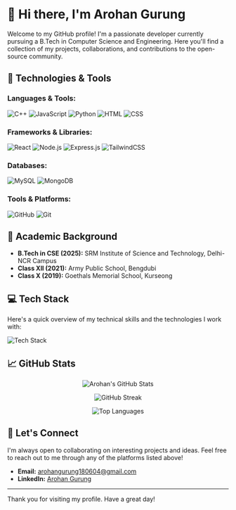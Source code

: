 # 👋 Hi there, I'm Arohan Gurung

Welcome to my GitHub profile! I'm a passionate developer currently pursuing a B.Tech in Computer Science and Engineering. Here you'll find a collection of my projects, collaborations, and contributions to the open-source community.

## 🔧 Technologies & Tools

### Languages & Tools:

![C++](https://img.shields.io/badge/C++-00599C?style=flat-square&logo=cplusplus&logoColor=white)
![JavaScript](https://img.shields.io/badge/JavaScript-F7DF1E?style=flat-square&logo=javascript&logoColor=black)
![Python](https://img.shields.io/badge/Python-3776AB?style=flat-square&logo=python&logoColor=white)
![HTML](https://img.shields.io/badge/HTML5-E34F26?style=flat-square&logo=html5&logoColor=white)
![CSS](https://img.shields.io/badge/CSS3-1572B6?style=flat-square&logo=css3&logoColor=white)

### Frameworks & Libraries:

![React](https://img.shields.io/badge/React-20232A?style=flat-square&logo=react&logoColor=61DAFB)
![Node.js](https://img.shields.io/badge/Node.js-339933?style=flat-square&logo=nodedotjs&logoColor=white)
![Express.js](https://img.shields.io/badge/Express.js-000000?style=flat-square&logo=express&logoColor=white)
![TailwindCSS](https://img.shields.io/badge/Tailwind_CSS-38B2AC?style=flat-square&logo=tailwind-css&logoColor=white)

### Databases:

![MySQL](https://img.shields.io/badge/MySQL-4479A1?style=flat-square&logo=mysql&logoColor=white)
![MongoDB](https://img.shields.io/badge/MongoDB-4EA94B?style=flat-square&logo=mongodb&logoColor=white)

### Tools & Platforms:

![GitHub](https://img.shields.io/badge/-GitHub-181717?style=flat-square&logo=github&logoColor=white)
![Git](https://img.shields.io/badge/Git-F05032?style=flat-square&logo=git&logoColor=white)

## 📝 Academic Background

- **B.Tech in CSE (2025):** SRM Institute of Science and Technology, Delhi-NCR Campus
- **Class XII (2021):** Army Public School, Bengdubi
- **Class X (2019):** Goethals Memorial School, Kurseong

## 💻 Tech Stack

Here's a quick overview of my technical skills and the technologies I work with:

![Tech Stack](https://img.shields.io/badge/Tech%20Stack-MERN-61DAFB?style=flat-square)

## 📈 GitHub Stats

<p align="center">
  <img src="https://github-readme-stats.vercel.app/api?username=aro-ch-18&show_icons=true&theme=radical" alt="Arohan's GitHub Stats" />
</p>

<p align="center">
  <img src="https://github-readme-streak-stats.herokuapp.com/?user=aro-ch-18&theme=dark&hide_border=false" alt="GitHub Streak" />
</p>

<p align="center">
  <img src="https://github-readme-stats.vercel.app/api/top-langs/?username=aro-ch-18&layout=compact&theme=radical" alt="Top Languages" />
</p>

## 🔗 Let's Connect

I'm always open to collaborating on interesting projects and ideas. Feel free to reach out to me through any of the platforms listed above!

- **Email:** arohangurung180604@gmail.com
- **LinkedIn:** [Arohan Gurung](https://www.linkedin.com/in/arohangurung)

---

Thank you for visiting my profile. Have a great day!
